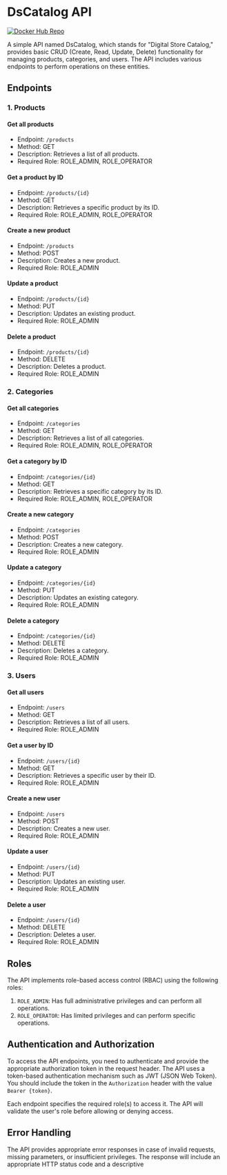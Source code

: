 # DsCatalog API

[![Docker Hub Repo](https://img.shields.io/docker/pulls/reinan07/dscatalog:lastet.svg)](https://hub.docker.com/repository/docker/reinan07/dscatalog)

A simple API named DsCatalog, which stands for "Digital Store Catalog," provides basic CRUD (Create, Read, Update, Delete) functionality for managing products, categories, and users. The API includes various endpoints to perform operations on these entities.

## Endpoints

### 1. Products

#### Get all products

- Endpoint: `/products`
- Method: GET
- Description: Retrieves a list of all products.
- Required Role: ROLE_ADMIN, ROLE_OPERATOR

#### Get a product by ID

- Endpoint: `/products/{id}`
- Method: GET
- Description: Retrieves a specific product by its ID.
- Required Role: ROLE_ADMIN, ROLE_OPERATOR

#### Create a new product

- Endpoint: `/products`
- Method: POST
- Description: Creates a new product.
- Required Role: ROLE_ADMIN

#### Update a product

- Endpoint: `/products/{id}`
- Method: PUT
- Description: Updates an existing product.
- Required Role: ROLE_ADMIN

#### Delete a product

- Endpoint: `/products/{id}`
- Method: DELETE
- Description: Deletes a product.
- Required Role: ROLE_ADMIN

### 2. Categories

#### Get all categories

- Endpoint: `/categories`
- Method: GET
- Description: Retrieves a list of all categories.
- Required Role: ROLE_ADMIN, ROLE_OPERATOR

#### Get a category by ID

- Endpoint: `/categories/{id}`
- Method: GET
- Description: Retrieves a specific category by its ID.
- Required Role: ROLE_ADMIN, ROLE_OPERATOR

#### Create a new category

- Endpoint: `/categories`
- Method: POST
- Description: Creates a new category.
- Required Role: ROLE_ADMIN

#### Update a category

- Endpoint: `/categories/{id}`
- Method: PUT
- Description: Updates an existing category.
- Required Role: ROLE_ADMIN

#### Delete a category

- Endpoint: `/categories/{id}`
- Method: DELETE
- Description: Deletes a category.
- Required Role: ROLE_ADMIN

### 3. Users

#### Get all users

- Endpoint: `/users`
- Method: GET
- Description: Retrieves a list of all users.
- Required Role: ROLE_ADMIN

#### Get a user by ID

- Endpoint: `/users/{id}`
- Method: GET
- Description: Retrieves a specific user by their ID.
- Required Role: ROLE_ADMIN

#### Create a new user

- Endpoint: `/users`
- Method: POST
- Description: Creates a new user.
- Required Role: ROLE_ADMIN

#### Update a user

- Endpoint: `/users/{id}`
- Method: PUT
- Description: Updates an existing user.
- Required Role: ROLE_ADMIN

#### Delete a user

- Endpoint: `/users/{id}`
- Method: DELETE
- Description: Deletes a user.
- Required Role: ROLE_ADMIN

## Roles

The API implements role-based access control (RBAC) using the following roles:

1. `ROLE_ADMIN`: Has full administrative privileges and can perform all operations.
2. `ROLE_OPERATOR`: Has limited privileges and can perform specific operations.

## Authentication and Authorization

To access the API endpoints, you need to authenticate and provide the appropriate authorization token in the request header. The API uses a token-based authentication mechanism such as JWT (JSON Web Token). You should include the token in the `Authorization` header with the value `Bearer {token}`.

Each endpoint specifies the required role(s) to access it. The API will validate the user's role before allowing or denying access.

## Error Handling

The API provides appropriate error responses in case of invalid requests, missing parameters, or insufficient privileges. The response will include an appropriate HTTP status code and a descriptive
